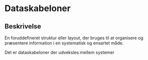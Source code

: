# Dataskabeloner

## Beskrivelse

En foruddefineret struktur eller layout, der bruges til at organisere og præsentere information i en systematisk og ensartet måde.

Det er dataskabeloner der udveksles mellem systemer
